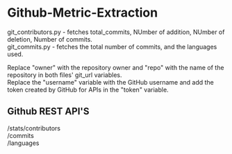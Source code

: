# Github-Metric-Extraction

git_contributors.py - fetches total_commits,  NUmber of addition, NUmber of deletion, Number of commits.  
git_commits.py - fetches the total number of commits, and the languages used.

Replace "owner" with the repository owner and "repo" with the name of the repository in both files' git_url variables.   
Replace the "username" variable with the GitHub username and add the token created by GitHub for APIs in the "token" variable.

## Github REST API'S  
/stats/contributors  
/commits  
/languages
